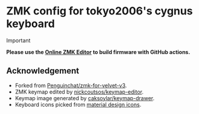 # ZMK config for tokyo2006's cygnus keyboard

> [!IMPORTANT]
>
> **Please use the [Online ZMK Editor](https://nickcoutsos.github.io/keymap-editor) to build firmware with GitHub actions.**

## Acknowledgement

- Forked from [Penguinchat/zmk-for-velvet-v3](https://github.com/Penguinchat/zmk-for-velvet-v3).
- ZMK keymap edited by [nickcoutsos/keymap-editor](https://github.com/nickcoutsos/keymap-editor).
- Keymap image generated by [caksoylar/keymap-drawer](https://github.com/caksoylar/keymap-drawer).
- Keyboard icons picked from [material design icons](https://pictogrammers.com/library/mdi/).
